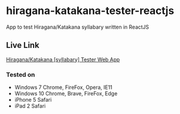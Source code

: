 # hiragana-katakana-tester-reactjs
App to test Hiragana/Katakana syllabary written in ReactJS

## Live Link
[Hiragana/Katakana [syllabary] Tester Web App](http://greladesign.com/hiragana-katakana-tester)

### Tested on
- Windows 7 Chrome, FireFox, Opera, IE11
- Windows 10 Chrome, Brave, FireFox, Edge
- iPhone 5 Safari
- iPad 2 Safari
